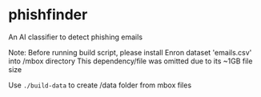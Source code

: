 # phishfinder
An AI classifier to detect phishing emails

Note: Before running build script, please install Enron dataset 'emails.csv' into /mbox directory
This dependency/file was omitted due to its ~1GB file size

Use `./build-data` to create /data folder from mbox files
